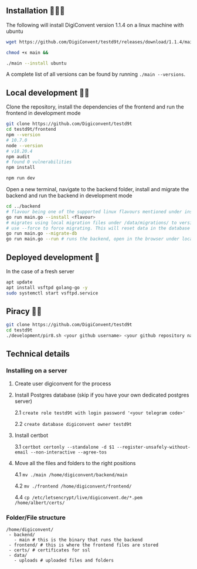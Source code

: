 ## Installation 🧙🏻‍♂️

The following will install DigiConvent version 1.1.4 on a linux machine with ubuntu


```bash
wget https://github.com/DigiConvent/testd9t/releases/download/1.1.4/main && 

chmod +x main &&

./main --install ubuntu
```

A complete list of all versions can be found by running `./main --versions`.

## Local development 👷🏻

Clone the repository, install the dependencies of the frontend and run the frontend in development mode
```bash
git clone https://github.com/Digiconvent/testd9t
cd testd9t/frontend
npm --version  
# 10.7.0
node --version 
# v18.20.4
npm audit      
# found 0 vulnerabilities
npm install

npm run dev
```

Open a new terminal, navigate to the backend folder, install and migrate the backend and run the backend in development mode 
```bash
cd ../backend
# flavour being one of the supported linux flavours mentioned under install/<flavour>/
go run main.go --install <flavour>
# migrates using local migration files under /data/migrations/ to version .env -> VERSION 
# use --force to force migrating. This will reset data in the database
go run main.go --migrate-db
go run main.go --run # runs the backend, open in the browser under localhost under port .env -> PORT
```

## Deployed development 🧪

In the case of a fresh server

```bash
apt update
apt install vsftpd golang-go -y
sudo systemctl start vsftpd.service
```


## Piracy 🏴‍☠️

```bash
git clone https://github.com/DigiConvent/testd9t
cd testd9t
./development/pir8.sh <your github username> <your github repository name>
```

## Technical details

### Installing on a server

 1. Create user digiconvent for the process 
 2. Install Postgres database (skip if you have your own dedicated postgres server)
    
    2.1 `create role testd9t with login password '<your telegram code>'`

    2.2 `create database digiconvent owner testd9t`
 3. Install certbot
 
    3.1 `certbot certonly --standalone -d $1 --register-unsafely-without-email --non-interactive --agree-tos`
 4. Move all the files and folders to the right positions

    4.1 `mv ./main /home/digiconvent/backend/main`

    4.2 `mv ./frontend /home/digiconvent/frontend/`

    4.4 `cp /etc/letsencrypt/live/digiconvent.de/*.pem /home/albert/certs/`


### Folder/File structure

```
/home/digiconvent/
 - backend/
   - main # this is the binary that runs the backend
 - frontend/ # this is where the frontend files are stored
 - certs/ # certificates for ssl
 - data/
   - uploads # uploaded files and folders 
```
